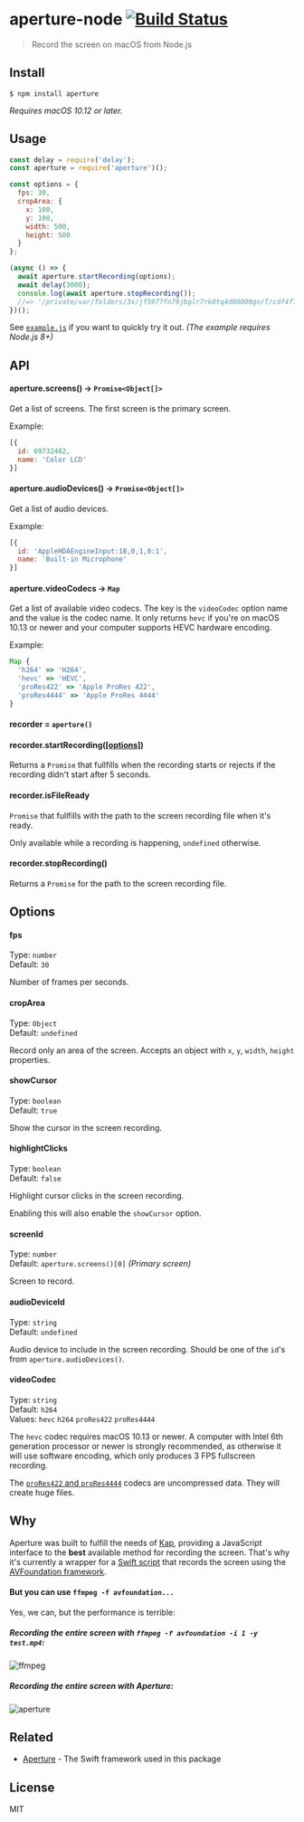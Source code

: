 # aperture-node [![Build Status](https://travis-ci.org/wulkano/aperture-node.svg?branch=master)](https://travis-ci.org/wulkano/aperture-node)

> Record the screen on macOS from Node.js


## Install

```
$ npm install aperture
```

*Requires macOS 10.12 or later.*


## Usage

```js
const delay = require('delay');
const aperture = require('aperture')();

const options = {
  fps: 30,
  cropArea: {
    x: 100,
    y: 100,
    width: 500,
    height: 500
  }
};

(async () => {
  await aperture.startRecording(options);
  await delay(3000);
  console.log(await aperture.stopRecording());
  //=> '/private/var/folders/3x/jf5977fn79jbglr7rk0tq4d00000gn/T/cdf4f7df426c97880f8c10a1600879f7.mp4'
})();
```

See [`example.js`](example.js) if you want to quickly try it out. *(The example requires Node.js 8+)*


## API

#### aperture.screens() -> `Promise<Object[]>`

Get a list of screens. The first screen is the primary screen.

Example:

```js
[{
  id: 69732482,
  name: 'Color LCD'
}]
```

#### aperture.audioDevices() -> `Promise<Object[]>`

Get a list of audio devices.

Example:

```js
[{
  id: 'AppleHDAEngineInput:1B,0,1,0:1',
  name: 'Built-in Microphone'
}]
```

#### aperture.videoCodecs -> `Map`

Get a list of available video codecs. The key is the `videoCodec` option name and the value is the codec name. It only returns `hevc` if you're on macOS 10.13 or newer and your computer supports HEVC hardware encoding.

Example:

```js
Map {
  'h264' => 'H264',
  'hevc' => 'HEVC',
  'proRes422' => 'Apple ProRes 422',
  'proRes4444' => 'Apple ProRes 4444'
}
```

#### recorder = `aperture()`

#### recorder.startRecording([[options]](#options))

Returns a `Promise` that fullfills when the recording starts or rejects if the recording didn't start after 5 seconds.

#### recorder.isFileReady

`Promise` that fullfills with the path to the screen recording file when it's ready.

Only available while a recording is happening, `undefined` otherwise.

#### recorder.stopRecording()

Returns a `Promise` for the path to the screen recording file.

## Options

#### fps

Type: `number`<br>
Default: `30`

Number of frames per seconds.

#### cropArea

Type: `Object`<br>
Default: `undefined`

Record only an area of the screen. Accepts an object with `x`, `y`, `width`, `height` properties.

#### showCursor

Type: `boolean`<br>
Default: `true`

Show the cursor in the screen recording.

#### highlightClicks

Type: `boolean`<br>
Default: `false`

Highlight cursor clicks in the screen recording.

Enabling this will also enable the `showCursor` option.

#### screenId

Type: `number`<br>
Default: `aperture.screens()[0]` *(Primary screen)*

Screen to record.

#### audioDeviceId

Type: `string`<br>
Default: `undefined`

Audio device to include in the screen recording. Should be one of the `id`'s from `aperture.audioDevices()`.

#### videoCodec

Type: `string`<br>
Default: `h264`<br>
Values: `hevc` `h264` `proRes422` `proRes4444`

The `hevc` codec requires macOS 10.13 or newer. A computer with Intel 6th generation processor or newer is strongly recommended, as otherwise it will use software encoding, which only produces 3 FPS fullscreen recording.

The [`proRes422` and `proRes4444`](https://documentation.apple.com/en/finalcutpro/professionalformatsandworkflows/index.html#chapter=10%26section=2%26tasks=true) codecs are uncompressed data. They will create huge files.


## Why

Aperture was built to fulfill the needs of [Kap](https://github.com/wulkano/kap), providing a JavaScript interface to the **best** available method for recording the screen. That's why it's currently a wrapper for a [Swift script](Sources/ApertureCLI/main.swift) that records the screen using the [AVFoundation framework](https://developer.apple.com/av-foundation/).

#### But you can use `ffmpeg -f avfoundation...`

Yes, we can, but the performance is terrible:

##### Recording the entire screen with `ffmpeg -f avfoundation -i 1 -y test.mp4`:

![ffmpeg](https://cloud.githubusercontent.com/assets/4721750/19214740/f823d4b6-8d60-11e6-8af3-4726146ef29a.jpg)

##### Recording the entire screen with Aperture:

![aperture](https://cloud.githubusercontent.com/assets/4721750/19214743/11f4aaaa-8d61-11e6-9822-4e83bcdfab24.jpg)


## Related

- [Aperture](https://github.com/wulkano/Aperture) - The Swift framework used in this package


## License

MIT
